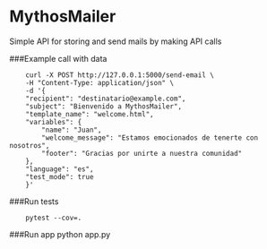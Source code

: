 # MythosMailer
Simple API for storing and send mails by making API calls



###Example call with data 

        curl -X POST http://127.0.0.1:5000/send-email \
        -H "Content-Type: application/json" \
        -d '{
        "recipient": "destinatario@example.com",
        "subject": "Bienvenido a MythosMailer",
        "template_name": "welcome.html",
        "variables": {
            "name": "Juan",
            "welcome_message": "Estamos emocionados de tenerte con nosotros",
            "footer": "Gracias por unirte a nuestra comunidad"
        },
        "language": "es",
        "test_mode": true
        }'


###Run tests

        pytest --cov=.


###Run app
        python app.py